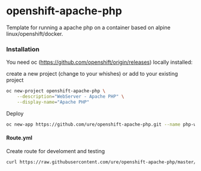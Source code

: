 # openshift-apache-php

Template for running a apache php on a container based on alpine linux/openshift/docker.

### Installation

You need oc (https://github.com/openshift/origin/releases) locally installed:

create a new project (change to your whishes) or add to your existing project

```sh
oc new-project openshift-apache-php \
    --description="WebServer - Apache PHP" \
    --display-name="Apache PHP"
```

Deploy

```sh
oc new-app https://github.com/ure/openshift-apache-php.git --name php-webserver
```

#### Route.yml

Create route for develoment and testing

```sh
curl https://raw.githubusercontent.com/ure/openshift-apache-php/master/Route.yaml | oc create -f -
```

